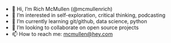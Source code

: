 - 👋 Hi, I’m Rich McMullen (@mcmullenrich)
- 👀 I’m interested in self-exploration, critical thinking, podcasting
- 🌱 I’m currently learning git/github, data science, python
- 💞️ I’m looking to collaborate on open source projects
- 📫 How to reach me: mcmullen@hey.com

<!---
mcmullenrich/mcmullenrich is a ✨ special ✨ repository because its `README.md` (this file) appears on your GitHub profile.
You can click the Preview link to take a look at your changes.
--->
